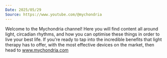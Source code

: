 ```yaml
---
Date: 2025/05/29
Source: https://www.youtube.com/@mychondria
---
```


Welcome to the Mychondria channel! Here you will find content all around light, circadian rhythms, and how you can optimise these things in order to live your best life. If you're ready to tap into the incredible benefits that light therapy has to offer, with the most effective devices on the market, then head to www.mychondria.com